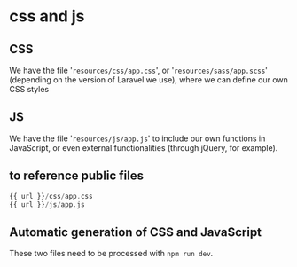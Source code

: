 # css and js

## CSS

We have the file '`resources/css/app.css`', or '`resources/sass/app.scss`' (depending on the version of Laravel we use), where we can define our own CSS styles

## JS

We have the file '`resources/js/app.js`' to include our own functions in JavaScript, or even external functionalities (through jQuery, for example).

## to reference public files

```php
{{ url }}/css/app.css
{{ url }}/js/app.js
```

## Automatic generation of CSS and JavaScript

These two files need to be processed with `npm run dev`.